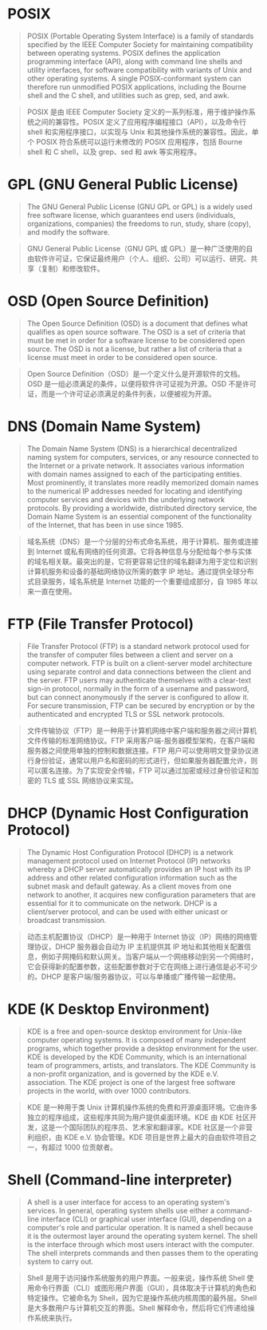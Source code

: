 # POSIX

> POSIX (Portable Operating System Interface) is a family of standards specified by the IEEE Computer Society for maintaining compatibility between operating systems. POSIX defines the application programming interface (API), along with command line shells and utility interfaces, for software compatibility with variants of Unix and other operating systems. A single POSIX-conformant system can therefore run unmodified POSIX applications, including the Bourne shell and the C shell, and utilities such as grep, sed, and awk.

> POSIX 是由 IEEE Computer Society 定义的一系列标准，用于维护操作系统之间的兼容性。POSIX 定义了应用程序编程接口（API），以及命令行 shell 和实用程序接口，以实现与 Unix 和其他操作系统的兼容性。因此，单个 POSIX 符合系统可以运行未修改的 POSIX 应用程序，包括 Bourne shell 和 C shell，以及 grep、sed 和 awk 等实用程序。


# GPL (GNU General Public License)

> The GNU General Public License (GNU GPL or GPL) is a widely used free software license, which guarantees end users (individuals, organizations, companies) the freedoms to run, study, share (copy), and modify the software.

> GNU General Public License（GNU GPL 或 GPL）是一种广泛使用的自由软件许可证，它保证最终用户（个人、组织、公司）可以运行、研究、共享（复制）和修改软件。


# OSD (Open Source Definition)

> The Open Source Definition (OSD) is a document that defines what qualifies as open source software. The OSD is a set of criteria that must be met in order for a software license to be considered open source. The OSD is not a license, but rather a list of criteria that a license must meet in order to be considered open source.

> Open Source Definition（OSD）是一个定义什么是开源软件的文档。OSD 是一组必须满足的条件，以便将软件许可证视为开源。OSD 不是许可证，而是一个许可证必须满足的条件列表，以便被视为开源。


# DNS (Domain Name System)

> The Domain Name System (DNS) is a hierarchical decentralized naming system for computers, services, or any resource connected to the Internet or a private network. It associates various information with domain names assigned to each of the participating entities. Most prominently, it translates more readily memorized domain names to the numerical IP addresses needed for locating and identifying computer services and devices with the underlying network protocols. By providing a worldwide, distributed directory service, the Domain Name System is an essential component of the functionality of the Internet, that has been in use since 1985.

> 域名系统（DNS）是一个分层的分布式命名系统，用于计算机、服务或连接到 Internet 或私有网络的任何资源。它将各种信息与分配给每个参与实体的域名相关联。最突出的是，它将更容易记住的域名翻译为用于定位和识别计算机服务和设备的基础网络协议所需的数字 IP 地址。通过提供全球分布式目录服务，域名系统是 Internet 功能的一个重要组成部分，自 1985 年以来一直在使用。


# FTP (File Transfer Protocol)

> File Transfer Protocol (FTP) is a standard network protocol used for the transfer of computer files between a client and server on a computer network. FTP is built on a client-server model architecture using separate control and data connections between the client and the server. FTP users may authenticate themselves with a clear-text sign-in protocol, normally in the form of a username and password, but can connect anonymously if the server is configured to allow it. For secure transmission, FTP can be secured by encryption or by the authenticated and encrypted TLS or SSL network protocols.

> 文件传输协议（FTP）是一种用于计算机网络中客户端和服务器之间计算机文件传输的标准网络协议。FTP 采用客户端-服务器模型架构，在客户端和服务器之间使用单独的控制和数据连接。FTP 用户可以使用明文登录协议进行身份验证，通常以用户名和密码的形式进行，但如果服务器配置允许，则可以匿名连接。为了实现安全传输，FTP 可以通过加密或经过身份验证和加密的 TLS 或 SSL 网络协议来实现。


# DHCP (Dynamic Host Configuration Protocol)

> The Dynamic Host Configuration Protocol (DHCP) is a network management protocol used on Internet Protocol (IP) networks whereby a DHCP server automatically provides an IP host with its IP address and other related configuration information such as the subnet mask and default gateway. As a client moves from one network to another, it acquires new configuration parameters that are essential for it to communicate on the network. DHCP is a client/server protocol, and can be used with either unicast or broadcast transmission.

> 动态主机配置协议（DHCP）是一种用于 Internet 协议（IP）网络的网络管理协议，DHCP 服务器会自动为 IP 主机提供其 IP 地址和其他相关配置信息，例如子网掩码和默认网关。当客户端从一个网络移动到另一个网络时，它会获得新的配置参数，这些配置参数对于它在网络上进行通信是必不可少的。DHCP 是客户端/服务器协议，可以与单播或广播传输一起使用。

# KDE (K Desktop Environment)

> KDE is a free and open-source desktop environment for Unix-like computer operating systems. It is composed of many independent programs, which together provide a desktop environment for the user. KDE is developed by the KDE Community, which is an international team of programmers, artists, and translators. The KDE Community is a non-profit organization, and is governed by the KDE e.V. association. The KDE project is one of the largest free software projects in the world, with over 1000 contributors.

> KDE 是一种用于类 Unix 计算机操作系统的免费和开源桌面环境。它由许多独立的程序组成，这些程序共同为用户提供桌面环境。KDE 由 KDE 社区开发，这是一个国际团队的程序员、艺术家和翻译家。KDE 社区是一个非营利组织，由 KDE e.V. 协会管理。KDE 项目是世界上最大的自由软件项目之一，有超过 1000 位贡献者。


# Shell (Command-line interpreter)

> A shell is a user interface for access to an operating system's services. In general, operating system shells use either a command-line interface (CLI) or graphical user interface (GUI), depending on a computer's role and particular operation. It is named a shell because it is the outermost layer around the operating system kernel. The shell is the interface through which most users interact with the computer. The shell interprets commands and then passes them to the operating system to carry out.

> Shell 是用于访问操作系统服务的用户界面。一般来说，操作系统 Shell 使用命令行界面（CLI）或图形用户界面（GUI），具体取决于计算机的角色和特定操作。它被命名为 Shell，因为它是操作系统内核周围的最外层。Shell 是大多数用户与计算机交互的界面。Shell 解释命令，然后将它们传递给操作系统来执行。
